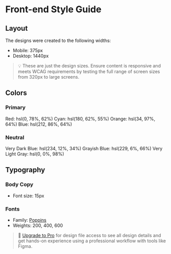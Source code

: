 # Front-end Style Guide

## Layout

The designs were created to the following widths:

- Mobile: 375px
- Desktop: 1440px

> 💡 These are just the design sizes. Ensure content is responsive and meets WCAG requirements by testing the full range of screen sizes from 320px to large screens.

## Colors

### Primary

 Red: hsl(0, 78%, 62%)
 Cyan: hsl(180, 62%, 55%)
 Orange: hsl(34, 97%, 64%)
 Blue: hsl(212, 86%, 64%)

### Neutral

 Very Dark Blue: hsl(234, 12%, 34%)
 Grayish Blue: hsl(229, 6%, 66%)
 Very Light Gray: hsl(0, 0%, 98%)

## Typography

### Body Copy

- Font size: 15px

### Fonts

- Family: [Poppins](https://fonts.google.com/specimen/Poppins)
- Weights: 200, 400, 600

> 💎 [Upgrade to Pro](https://www.frontendmentor.io/pro?ref=style-guide) for design file access to see all design details and get hands-on experience using a professional workflow with tools like Figma.
